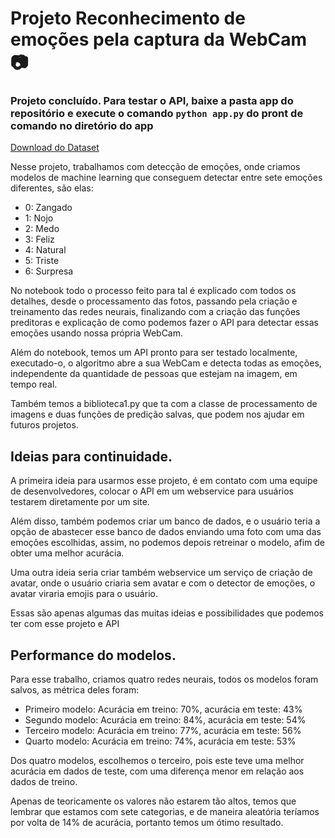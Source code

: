 # Projeto Reconhecimento de emoções pela captura da WebCam :camera:

### Projeto concluído. Para testar o API, baixe a pasta app do repositório e execute o comando `python app.py` do pront de comando no diretório do app

[Download do Dataset](https://www.kaggle.com/msambare/fer2013)

Nesse projeto, trabalhamos com detecção de emoções, onde criamos modelos de machine learning que conseguem detectar entre sete emoções diferentes, são elas:

- 0: Zangado
 - 1: Nojo 
 - 2: Medo 
 - 3: Feliz
 - 4: Natural
 - 5: Triste
 - 6: Surpresa

No notebook todo o processo feito para tal é explicado com todos os detalhes, desde o processamento das fotos, passando pela criação e treinamento das redes neurais, finalizando com a criação das funções preditoras e explicação de como podemos fazer o API para detectar essas emoções usando nossa própria WebCam.

Além do notebook, temos um API pronto para ser testado localmente, executado-o, o algoritmo abre a sua WebCam e detecta todas as emoções, independente da quantidade de pessoas que estejam na imagem, em tempo real.

Também temos a biblioteca1.py que ta com a  classe de processamento de imagens e duas funções de predição salvas, que podem nos ajudar em futuros projetos.

## Ideias para continuidade.

A primeira ideia para usarmos esse projeto, é em contato com uma equipe de desenvolvedores, colocar o API em um webservice para usuários testarem diretamente por um site.

Além disso, também podemos criar um banco de dados, e o usuário teria a opção de abastecer esse banco de dados enviando uma foto com uma das emoções escolhidas, assim, no podemos depois retreinar o modelo, afim de obter uma melhor acurácia.

Uma outra ideia seria criar também webservice um serviço de criação de avatar, onde o usuário criaria sem avatar e com o detector de emoções, o avatar viraria emojis para o usuário.

Essas são apenas algumas das muitas ideias e possibilidades que podemos ter com esse projeto e API

## Performance do modelos.

Para esse trabalho, criamos quatro redes neurais, todos os modelos foram salvos, as métrica deles foram:

- Primeiro modelo: Acurácia em treino: 70%, acurácia em teste: 43%
- Segundo modelo: Acurácia em treino: 84%, acurácia em teste: 54%
- Terceiro modelo: Acurácia em treino: 77%, acurácia em teste: 56%
- Quarto modelo: Acurácia em treino: 74%, acurácia em teste: 53%

Dos quatro modelos, escolhemos o terceiro, pois este teve uma melhor acurácia em dados de teste, com uma diferença menor em relação aos dados de treino.

Apenas de teoricamente os valores não estarem tão altos, temos que lembrar que estamos com sete categorias, e de maneira aleatória teríamos por volta de 14% de acurácia, portanto temos um ótimo resultado.
